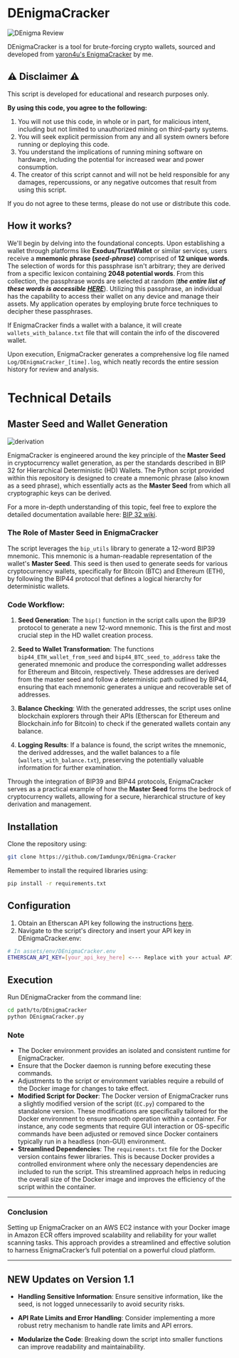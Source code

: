 # DEnigmaCracker

![DEnigma Review](https://github.com/Iamdungx/denigma-cracker/blob/dev/assets/img/review.gif)

DEnigmaCracker is a tool for brute-forcing crypto wallets, sourced and developed from [yaron4u's EnigmaCracker](https://github.com/yaron4u/EnigmaCracker) by me.

## ⚠️ Disclaimer ⚠️

This script is developed for educational and research purposes only.

**By using this code, you agree to the following:**

1. You will not use this code, in whole or in part, for malicious intent, including but not limited to unauthorized mining on third-party systems.
2. You will seek explicit permission from any and all system owners before running or deploying this code.
3. You understand the implications of running mining software on hardware, including the potential for increased wear and power consumption.
4. The creator of this script cannot and will not be held responsible for any damages, repercussions, or any negative outcomes that result from using this script.

If you do not agree to these terms, please do not use or distribute this code.

## **How it works?**

We'll begin by delving into the foundational concepts. Upon establishing a wallet through platforms like **Exodus/TrustWallet** or similar services, users receive a **mnemonic phrase (_seed-phrase_)** comprised of **12 unique words**. The selection of words for this passphrase isn't arbitrary; they are derived from a specific lexicon containing **2048 potential words**. From this collection, the passphrase words are selected at random (**_the entire list of these words is accessible_** [**_HERE_**](https://www.blockplate.com/pages/bip-39-wordlist)). Utilizing this passphrase, an individual has the capability to access their wallet on any device and manage their assets. My application operates by employing brute force techniques to decipher these passphrases.

If EnigmaCracker finds a wallet with a balance, it will create `wallets_with_balance.txt` file that will contain the info of the discovered wallet.

Upon execution, EnigmaCracker generates a comprehensive log file named `Log/DEnigmaCracker_[time].log`, which neatly records the entire session history for review and analysis.

# Technical Details

## Master Seed and Wallet Generation

![derivation](https://github.com/yaron4u/EnigmaCracker/assets/67191566/bbdcaab5-030f-4e03-b1cb-c816253d27df)

EnigmaCracker is engineered around the key principle of the **Master Seed** in cryptocurrency wallet generation, as per the standards described in BIP 32 for Hierarchical Deterministic (HD) Wallets. The Python script provided within this repository is designed to create a mnemonic phrase (also known as a seed phrase), which essentially acts as the **Master Seed** from which all cryptographic keys can be derived.

For a more in-depth understanding of this topic, feel free to explore the detailed documentation available here: [BIP 32 wiki](https://github.com/bitcoin/bips/blob/master/bip-0032.mediawiki).

### The Role of Master Seed in EnigmaCracker

The script leverages the `bip_utils` library to generate a 12-word BIP39 mnemonic. This mnemonic is a human-readable representation of the wallet's **Master Seed**. This seed is then used to generate seeds for various cryptocurrency wallets, specifically for Bitcoin (BTC) and Ethereum (ETH), by following the BIP44 protocol that defines a logical hierarchy for deterministic wallets.

### Code Workflow:

1. **Seed Generation**: The `bip()` function in the script calls upon the BIP39 protocol to generate a new 12-word mnemonic. This is the first and most crucial step in the HD wallet creation process.
    
2. **Seed to Wallet Transformation**: The functions `bip44_ETH_wallet_from_seed` and `bip44_BTC_seed_to_address` take the generated mnemonic and produce the corresponding wallet addresses for Ethereum and Bitcoin, respectively. These addresses are derived from the master seed and follow a deterministic path outlined by BIP44, ensuring that each mnemonic generates a unique and recoverable set of addresses.
    
3. **Balance Checking**: With the generated addresses, the script uses online blockchain explorers through their APIs (Etherscan for Ethereum and Blockchain.info for Bitcoin) to check if the generated wallets contain any balance.
    
4. **Logging Results**: If a balance is found, the script writes the mnemonic, the derived addresses, and the wallet balances to a file (`wallets_with_balance.txt`), preserving the potentially valuable information for further examination.

Through the integration of BIP39 and BIP44 protocols, EnigmaCracker serves as a practical example of how the **Master Seed** forms the bedrock of cryptocurrency wallets, allowing for a secure, hierarchical structure of key derivation and management.

## Installation

Clone the repository using:

```bash
git clone https://github.com/Iamdungx/DEnigma-Cracker
```
Remember to install the required libraries using:
```bash
pip install -r requirements.txt
```
## Configuration

1. Obtain an Etherscan API key following the instructions [here](https://docs.etherscan.io/getting-started/viewing-api-usage-statistics).
2. Navigate to the script's directory and insert your API key in DEnigmaCracker.env:
```bash
# In assets/env/DEnigmaCracker.env
ETHERSCAN_API_KEY=[your_api_key_here] <--- Replace with your actual API key
```
## Execution

Run DEnigmaCracker from the command line:

```bash
cd path/to/DEnigmaCracker
python DEnigmaCracker.py
```
### Note
- The Docker environment provides an isolated and consistent runtime for EnigmaCracker.
- Ensure that the Docker daemon is running before executing these commands.
- Adjustments to the script or environment variables require a rebuild of the Docker image for changes to take effect.
- **Modified Script for Docker**: The Docker version of EnigmaCracker runs a slightly modified version of the script (`EC.py`) compared to the standalone version. These modifications are specifically tailored for the Docker environment to ensure smooth operation within a container. For instance, any code segments that require GUI interaction or OS-specific commands have been adjusted or removed since Docker containers typically run in a headless (non-GUI) environment.
- **Streamlined Dependencies**: The `requirements.txt` file for the Docker version contains fewer libraries. This is because Docker provides a controlled environment where only the necessary dependencies are included to run the script. This streamlined approach helps in reducing the overall size of the Docker image and improves the efficiency of the script within the container.
---

### Conclusion

Setting up EnigmaCracker on an AWS EC2 instance with your Docker image in Amazon ECR offers improved scalability and reliability for your wallet scanning tasks. This approach provides a streamlined and effective solution to harness EnigmaCracker’s full potential on a powerful cloud platform.

---
## NEW Updates on Version 1.1

- **Handling Sensitive Information**: Ensure sensitive information, like the seed, is not logged unnecessarily to avoid security risks.

- **API Rate Limits and Error Handling**: Consider implementing a more robust retry mechanism to handle rate limits and API errors.

- **Modularize the Code**: Breaking down the script into smaller functions can improve readability and maintainability.
